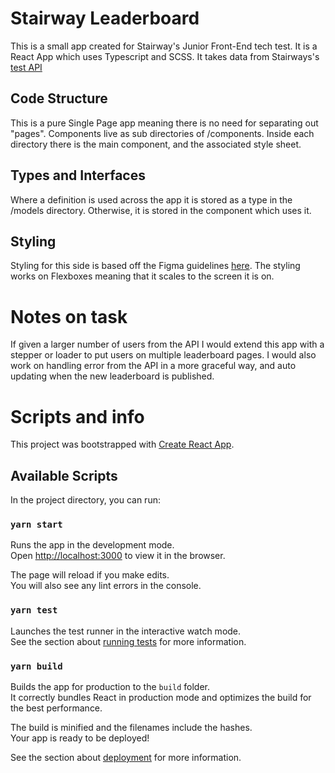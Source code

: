 # Stairway Leaderboard
This is a small app created for Stairway's Junior Front-End tech test. 
It is a React App which uses Typescript and SCSS. 
It takes data from Stairways's [test API](https://www.stairwaylearning.com/api/v1/stub/leaderboard)   

## Code Structure 
This is a pure Single Page app meaning there is no need for separating out "pages". 
Components live as sub directories of /components. 
Inside each directory there is the main component, and the associated style sheet.  

## Types and Interfaces
Where a definition is used across the app it is stored as a type in the /models directory. 
Otherwise, it is stored in the component which uses it.  


## Styling
Styling for this side is based off the Figma guidelines [here](https://www.figma.com/file/9qSLmzKSmHaTbs3PAOubUF/Dev-Test-Leaderboard?node-id=0%3A1).
The styling works on Flexboxes meaning that it scales to the screen it is on.  

# Notes on task
If given a larger number of users from the API I would extend this app with a stepper or loader to put users on multiple leaderboard pages. 
I would also work on handling error from the API in a more graceful way, and auto updating when the new leaderboard is published. 




# Scripts and info
This project was bootstrapped with [Create React App](https://github.com/facebook/create-react-app).

## Available Scripts

In the project directory, you can run:

### `yarn start`

Runs the app in the development mode.<br />
Open [http://localhost:3000](http://localhost:3000) to view it in the browser.

The page will reload if you make edits.<br />
You will also see any lint errors in the console.

### `yarn test`

Launches the test runner in the interactive watch mode.<br />
See the section about [running tests](https://facebook.github.io/create-react-app/docs/running-tests) for more information.

### `yarn build`

Builds the app for production to the `build` folder.<br />
It correctly bundles React in production mode and optimizes the build for the best performance.

The build is minified and the filenames include the hashes.<br />
Your app is ready to be deployed!

See the section about [deployment](https://facebook.github.io/create-react-app/docs/deployment) for more information.

